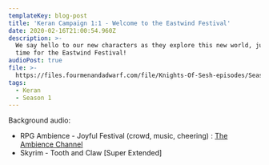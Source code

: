 ```yaml
---
templateKey: blog-post
title: 'Keran Campaign 1:1 - Welcome to the Eastwind Festival'
date: 2020-02-16T21:00:54.960Z
description: >-
  We say hello to our new characters as they explore this new world, just in
  time for the Eastwind Festival!
audioPost: true
file: >-
  https://files.fourmenandadwarf.com/file/Knights-Of-Sesh-episodes/Season_1/Keran-1.mp3
tags:
  - Keran
  - Season 1
---
```

Background audio:

* RPG Ambience - Joyful Festival (crowd, music, cheering) : [The Ambience Channel](https://www.youtube.com/channel/UCTNNCo2ed-rpuCuSLB7qYfw)
* Skyrim - Tooth and Claw [Super Extended]
